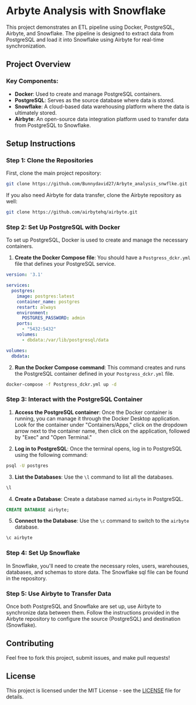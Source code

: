 # Arbyte Analysis with Snowflake

This project demonstrates an ETL pipeline using Docker, PostgreSQL, Airbyte, and Snowflake. The pipeline is designed to extract data from PostgreSQL and load it into Snowflake using Airbyte for real-time synchronization.

## Project Overview

### Key Components:
- **Docker**: Used to create and manage PostgreSQL containers.
- **PostgreSQL**: Serves as the source database where data is stored.
- **Snowflake**: A cloud-based data warehousing platform where the data is ultimately stored.
- **Airbyte**: An open-source data integration platform used to transfer data from PostgreSQL to Snowflake.

## Setup Instructions

### Step 1: Clone the Repositories

First, clone the main project repository:

```bash
git clone https://github.com/Bunnydavid27/Arbyte_analysis_snwflke.git
```

If you also need Airbyte for data transfer, clone the Airbyte repository as well:

```bash
git clone https://github.com/airbytehq/airbyte.git
```

### Step 2: Set Up PostgreSQL with Docker

To set up PostgreSQL, Docker is used to create and manage the necessary containers.

1. **Create the Docker Compose file**: You should have a `Postgress_dckr.yml` file that defines your PostgreSQL service.

```yml
version: '3.1'

services:
  postgres:
    image: postgres:latest
    container_name: postgres
    restart: always
    environment:
      POSTGRES_PASSWORD: admin
    ports:
      - "5432:5432"
    volumes:
      - dbdata:/var/lib/postgresql/data

volumes:
  dbdata:
```

2. **Run the Docker Compose command**: This command creates and runs the PostgreSQL container defined in your `Postgress_dckr.yml` file.

```bash
docker-compose -f Postgress_dckr.yml up -d
```

### Step 3: Interact with the PostgreSQL Container

1. **Access the PostgreSQL container**: Once the Docker container is running, you can manage it through the Docker Desktop application. Look for the container under "Containers/Apps," click on the dropdown arrow next to the container name, then click on the application, followed by "Exec" and "Open Terminal."

2. **Log in to PostgreSQL**: Once the terminal opens, log in to PostgreSQL using the following command:

```bash
psql -U postgres
```

3. **List the Databases**: Use the `\l` command to list all the databases.

```sql
\l
```

4. **Create a Database**: Create a database named `airbyte` in PostgreSQL.

```sql
CREATE DATABASE airbyte;
```

5. **Connect to the Database**: Use the `\c` command to switch to the `airbyte` database.

```sql
\c airbyte
```

### Step 4: Set Up Snowflake

In Snowflake, you'll need to create the necessary roles, users, warehouses, databases, and schemas to store data. The Snowflake sql file can be found in the repository.



### Step 5: Use Airbyte to Transfer Data

Once both PostgreSQL and Snowflake are set up, use Airbyte to synchronize data between them. Follow the instructions provided in the Airbyte repository to configure the source (PostgreSQL) and destination (Snowflake).

## Contributing

Feel free to fork this project, submit issues, and make pull requests!

## License

This project is licensed under the MIT License - see the [LICENSE](LICENSE) file for details.

